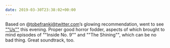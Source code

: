 ```yaml
---
date: 2019-03-30T23:38:02+00:00
---
```


Based on @tobefrankj@twitter.com’s glowing recommendation, went to see [""Us""](https://www.imdb.com/title/tt6857112/) this evening. Proper good horror fodder, aspects of which brought to mind episodes of ""Inside No. 9"" and ""The Shining"", which can be no bad thing. Great soundtrack, too.
